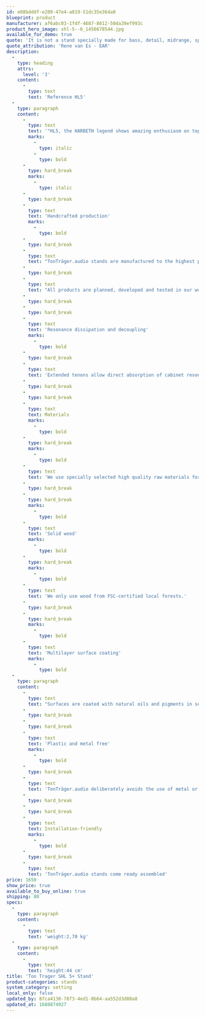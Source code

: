```yaml
---
id: e08bdddf-e209-47e4-a819-51dc35e364a0
blueprint: product
manufacturer: af6abc03-1fdf-4687-8612-50da39ef993c
product_hero_image: shl-5--6_1456678544.jpg
available_for_demo: true
quote: 'It is not a stand specially made for bass, detail, midrange, speed, dynamics, high notes or whatever, it is a stand to support all the virtues of Harbeth speakers without adding any character of its own, you can’t ask more of a stand..'
quote_attribution: 'Rene van Es - EAR'
description:
  -
    type: heading
    attrs:
      level: '3'
    content:
      -
        type: text
        text: 'Reference HL5'
  -
    type: paragraph
    content:
      -
        type: text
        text: '"HL5, the HARBETH legend shows amazing enthusiasm on top of TonTräger.audio stands, promising to take listening pleasure to a whole new level“'
        marks:
          -
            type: italic
          -
            type: bold
      -
        type: hard_break
        marks:
          -
            type: italic
      -
        type: hard_break
      -
        type: text
        text: 'Handcrafted production'
        marks:
          -
            type: bold
      -
        type: hard_break
      -
        type: text
        text: "TonTräger.audio stands are manufactured to the highest precision.\_"
      -
        type: hard_break
      -
        type: text
        text: "All products are planned, developed and tested in our workshop.\_"
      -
        type: hard_break
      -
        type: hard_break
      -
        type: text
        text: 'Resonance dissipation and decoupling'
        marks:
          -
            type: bold
      -
        type: hard_break
      -
        type: text
        text: 'Extended tenons allow direct absorption of cabinet resonances and decouple the speaker from the ground.'
      -
        type: hard_break
      -
        type: hard_break
      -
        type: text
        text: Materials
        marks:
          -
            type: bold
      -
        type: hard_break
        marks:
          -
            type: bold
      -
        type: text
        text: 'We use specially selected high quality raw materials for our sound furniture.'
      -
        type: hard_break
      -
        type: hard_break
        marks:
          -
            type: bold
      -
        type: text
        text: 'Solid wood'
        marks:
          -
            type: bold
      -
        type: hard_break
        marks:
          -
            type: bold
      -
        type: text
        text: 'We only use wood from FSC-certified local forests.'
      -
        type: hard_break
      -
        type: hard_break
        marks:
          -
            type: bold
      -
        type: text
        text: 'Multilayer surface coating'
        marks:
          -
            type: bold
  -
    type: paragraph
    content:
      -
        type: text
        text: "Surfaces are coated with natural oils and pigments in several processing steps.\_"
      -
        type: hard_break
      -
        type: hard_break
      -
        type: text
        text: 'Plastic and metal free'
        marks:
          -
            type: bold
      -
        type: hard_break
      -
        type: text
        text: 'TonTräger.audio deliberately avoids the use of metal or plastic elements.'
      -
        type: hard_break
      -
        type: hard_break
      -
        type: text
        text: Installation-friendly
        marks:
          -
            type: bold
      -
        type: hard_break
      -
        type: text
        text: 'TonTräger.audio stands come ready assembled'
price: 1650
show_price: true
available_to_buy_online: true
shipping: 80
specs:
  -
    type: paragraph
    content:
      -
        type: text
        text: 'weight:2,70 kg'
  -
    type: paragraph
    content:
      -
        type: text
        text: 'height:44 cm'
title: 'Ton Trager SHL 5+ Stand'
product-categories: stands
system_category: setting
local_only: false
updated_by: 87ca4130-78f3-4ed1-8b64-aa552d3d08a8
updated_at: 1680874927
---
```

